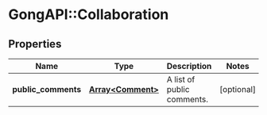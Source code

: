 # GongAPI::Collaboration

## Properties
Name | Type | Description | Notes
------------ | ------------- | ------------- | -------------
**public_comments** | [**Array&lt;Comment&gt;**](Comment.md) | A list of public comments. | [optional] 


